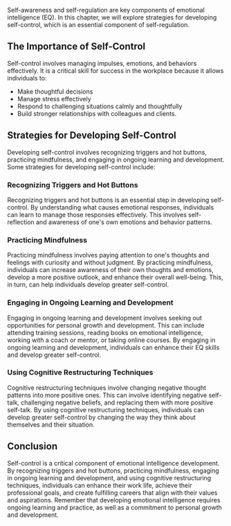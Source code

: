 
Self-awareness and self-regulation are key components of emotional intelligence (EQ). In this chapter, we will explore strategies for developing self-control, which is an essential component of self-regulation.

The Importance of Self-Control
------------------------------

Self-control involves managing impulses, emotions, and behaviors effectively. It is a critical skill for success in the workplace because it allows individuals to:

* Make thoughtful decisions
* Manage stress effectively
* Respond to challenging situations calmly and thoughtfully
* Build stronger relationships with colleagues and clients.

Strategies for Developing Self-Control
--------------------------------------

Developing self-control involves recognizing triggers and hot buttons, practicing mindfulness, and engaging in ongoing learning and development. Some strategies for developing self-control include:

### Recognizing Triggers and Hot Buttons

Recognizing triggers and hot buttons is an essential step in developing self-control. By understanding what causes emotional responses, individuals can learn to manage those responses effectively. This involves self-reflection and awareness of one's own emotions and behavior patterns.

### Practicing Mindfulness

Practicing mindfulness involves paying attention to one's thoughts and feelings with curiosity and without judgment. By practicing mindfulness, individuals can increase awareness of their own thoughts and emotions, develop a more positive outlook, and enhance their overall well-being. This, in turn, can help individuals develop greater self-control.

### Engaging in Ongoing Learning and Development

Engaging in ongoing learning and development involves seeking out opportunities for personal growth and development. This can include attending training sessions, reading books on emotional intelligence, working with a coach or mentor, or taking online courses. By engaging in ongoing learning and development, individuals can enhance their EQ skills and develop greater self-control.

### Using Cognitive Restructuring Techniques

Cognitive restructuring techniques involve changing negative thought patterns into more positive ones. This can involve identifying negative self-talk, challenging negative beliefs, and replacing them with more positive self-talk. By using cognitive restructuring techniques, individuals can develop greater self-control by changing the way they think about themselves and their situation.

Conclusion
----------

Self-control is a critical component of emotional intelligence development. By recognizing triggers and hot buttons, practicing mindfulness, engaging in ongoing learning and development, and using cognitive restructuring techniques, individuals can enhance their work life, achieve their professional goals, and create fulfilling careers that align with their values and aspirations. Remember that developing emotional intelligence requires ongoing learning and practice, as well as a commitment to personal growth and development.
